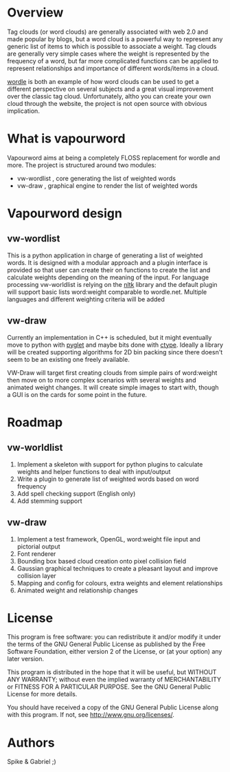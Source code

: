 Overview
========
Tag clouds (or word clouds) are generally associated with web 2.0 and
made popular by blogs, but a word cloud is a powerful way to represent
any generic list of items to which is possible to associate a
weight. Tag clouds are generally very simple cases where the weight is
represented by the frequency of a word, but far more complicated
functions can be applied to represent relationships and importance of
different words/items in a cloud.

[wordle][1] is both an example of how word clouds can be used to
get a different perspective on several subjects and a great visual
improvement over the classic tag cloud. Unfortunately, altho you can
create your own cloud through the website, the project is not open
source with obvious implication.

What is vapourword
==================
Vapourword aims at being a completely FLOSS replacement for wordle and
more. The project is structured around two modules:

* vw-wordlist , core generating the list of weighted words
* vw-draw , graphical engine to render the list of weighted words

Vapourword design
=================
vw-wordlist
-----------
This is a python application in charge of generating a list of
weighted words. It is designed with a modular approach and a plugin
interface is provided so that user can create their on functions to
create the list and calculate weights depending on the meaning of the
input.
For language processing vw-worldlist is relying on the [nltk][2]
library and the default plugin will support basic lists word:weight
comparable to wordle.net.
Multiple languages and different weighting criteria will be added

vw-draw
-------
Currently an implementation in C++ is scheduled, but it might
eventually move to python with [pyglet][3] and maybe bits done with
[ctype][4]. Ideally a library will be created supporting algorithms for 2D
bin packing since there doesn't seem to be an existing one freely
available.

VW-Draw will target first creating clouds from simple pairs of word:weight
then move on to more complex scenarios with several weights and animated
weight changes. It will create simple images to start with, though a GUI is
on the cards for some point in the future.


Roadmap
=======
vw-worldlist
------------
1. Implement a skeleton with support for python plugins to calculate weights and helper functions to deal with input/output
2. Write a plugin to generate list of weighted words based on word frequency
3. Add spell checking support (English only)
4. Add stemming support

vw-draw
-------
1. Implement a test framework, OpenGL, word:weight file input and pictorial output
2. Font renderer
3. Bounding box based cloud creation onto pixel collision field
4. Gaussian graphical techniques to create a pleasant layout and improve collision layer
5. Mapping and config for colours, extra weights and element relationships
6. Animated weight and relationship changes

License
=======
This program is free software: you can redistribute it and/or modify
it under the terms of the GNU General Public License as published by
the Free Software Foundation, either version 2 of the License, or (at
your option) any later version.

This program is distributed in the hope that it will be useful, but
WITHOUT ANY WARRANTY; without even the implied warranty of
MERCHANTABILITY or FITNESS FOR A PARTICULAR PURPOSE.  See the GNU
General Public License for more details.

You should have received a copy of the GNU General Public License
along with this program.  If not, see <http://www.gnu.org/licenses/>.

Authors
=======
Spike & Gabriel ;)

[1]: http://www.wordle.net/ "Wordle.net"
[2]: http://www.nltk.org/ "Natural Language Toolkit"
[3]: http://www.pyglet.org/ "a cross-platform windowing and multimedia library for Python"
[4]: http://docs.python.org/library/ctypes.html "A foreign function library for Python"
